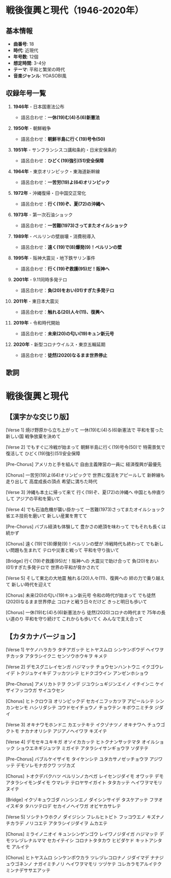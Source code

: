 # 戦後復興と現代（1946-2020年）

## 基本情報
- **曲番号**: 18
- **時代**: 近現代
- **年号数**: 12個
- **想定時間**: 3-4分
- **テーマ**: 平和と繁栄の時代
- **音楽ジャンル**: YOASOBI風

## 収録年号一覧

1. **1946年** - 日本国憲法公布
   - 語呂合わせ：**一休(19)む(4)ろ(6)新憲法**

2. **1950年** - 朝鮮戦争
   - 語呂合わせ：**朝鮮半島に行く(19)号令(50)**

3. **1951年** - サンフランシスコ講和条約・日米安保条約
   - 語呂合わせ：**ひどく(19)強引(51)安全保障**

4. **1964年** - 東京オリンピック・東海道新幹線
   - 語呂合わせ：**一苦労(19)よ(64)オリンピック**

5. **1972年** - 沖縄復帰・日中国交正常化
   - 語呂合わせ：**行く(19)ぞ、夏(72)の沖縄へ**

6. **1973年** - 第一次石油ショック
   - 語呂合わせ：**一苦難(1973)さってまたオイルショック**

7. **1989年** - ベルリンの壁崩壊・消費税導入
   - 語呂合わせ：**遠く(19)で(8)爆発(9)！ベルリンの壁**

8. **1995年** - 阪神大震災・地下鉄サリン事件
   - 語呂合わせ：**行く(19)ぞ救護(95)だ！阪神へ**

9. **2001年** - 9.11同時多発テロ
   - 語呂合わせ：**負(20)をおい(01)すぎた多発テロ**

10. **2011年** - 東日本大震災
    - 語呂合わせ：**触れる(20)人々(11)、復興へ**

11. **2019年** - 令和時代開始
    - 語呂合わせ：**未来(20)の匂い(19)キュン新元号**

12. **2020年** - 新型コロナウイルス・東京五輪延期
    - 語呂合わせ：**徒然(2020)なるまま世界停止**

## 歌詞

# 戦後復興と現代

## 【漢字かな交じり版】

[Verse 1]
焼け野原から立ち上がって
一休(19)む(4)ろ(6)新憲法で
平和を誓った新しい国
戦争放棄を決めて

[Verse 2]
でもすぐに冷戦が始まって
朝鮮半島に行く(19)号令(50)で
特需景気で復活して
ひどく(19)強引(51)安全保障

[Pre-Chorus]
アメリカと手を組んで
自由主義陣営の一員に
経済復興が最優先

[Chorus]
一苦労(19)よ(64)オリンピックで
世界に復活をアピールして
新幹線も走り出して
高度成長の頂点
希望に満ちた時代

[Verse 3]
沖縄も本土に帰って来て
行く(19)ぞ、夏(72)の沖縄へ
中国とも仲直りして
アジアの平和を築いて

[Verse 4]
でも石油危機が襲い掛かって
一苦難(1973)さってまたオイルショック
省エネ技術を磨いて
新しい産業を育てて

[Pre-Chorus]
バブル経済も体験して
豊かさの絶頂を味わって
でもそれも長くは続かず

[Chorus]
遠く(19)で(8)爆発(9)！ベルリンの壁が
冷戦時代も終わって
でも新しい問題も生まれて
テロや災害と戦って
平和を守り抜いて

[Bridge]
行く(19)ぞ救護(95)だ！阪神への
大震災で助け合って
負(20)をおい(01)すぎた多発テロで
世界の平和が脅かされて

[Verse 5]
そして東北の大地震
触れる(20)人々(11)、復興への
絆の力で乗り越えて
新しい時代を迎えて

[Chorus]
未来(20)の匂い(19)キュン新元号
令和の時代が始まって
でも徒然(2020)なるまま世界停止
コロナと戦う日々だけど
きっと明日も歩いて

[Chorus]
一休(19)む(4)ろ(6)新憲法から
徒然(2020)コロナの時代まで
75年の長い道のり
平和を守り続けて
これからも歩いてく
みんなで支え合って

## 【カタカナバージョン】

[Verse 1]
ヤケノハラカラ タチアガッテ
ヒトヤスムロ シンケンポウデ
ヘイワヲチカッタ アタラシイクニ
センソウホウキヲ キメテ

[Verse 2]
デモスグニレイセンガ ハジマッテ
チョウセンハントウニ イクゴウレイデ
トクジュケイキデ フッカツシテ
ヒドクゴウイン アンゼンホショウ

[Pre-Chorus]
アメリカトテヲ クンデ
ジユウシュギジンエイノ イチインニ
ケイザイフッコウガ サイユウセン

[Chorus]
ヒトクロウヨ オリンピックデ
セカイニフッカツヲ アピールシテ
シンカンセンモ ハシリダシテ
コウドセイチョウノ チョウテン
キボウニミチタ ジダイ

[Verse 3]
オキナワモホンドニ カエッテキテ
イクゾナツノ オキナワヘ
チュウゴクトモ ナカナオリシテ
アジアノヘイワヲ キズイテ

[Verse 4]
デモセキユキキガ オソイカカッテ
ヒトクナンサッテマタ オイルショック
ショウエネギジュツヲ ミガイテ
アタラシイサンギョウヲ ソダテテ

[Pre-Chorus]
バブルケイザイモ タイケンシテ
ユタカサノゼッチョウヲ アジワッテ
デモソレモナガクワ ツヅカズ

[Chorus]
トオクデバクハツ ベルリンノカベガ
レイセンジダイモ オワッテ
デモアタラシイモンダイモ ウマレテ
テロヤサイガイト タタカッテ
ヘイワヲマモリ ヌイテ

[Bridge]
イクゾキュウゴダ ハンシンエノ
ダイシンサイデ タスケアッテ
フヲオイスギタ タハツテロデ
セカイノヘイワガ オビヤカサレテ

[Verse 5]
ソシテトウホクノ ダイジシン
フレルヒトビト フッコウエノ
キズナノチカラデ ノリコエテ
アタラシイジダイヲ ムカエテ

[Chorus]
ミライノニオイ キュンシンゲンゴウ
レイワノジダイガ ハジマッテ
デモツレヅレナルママ セカイテイシ
コロナトタタカウ ヒビダケド
キットアシタモ アルイテ

[Chorus]
ヒトヤスムロ シンケンポウカラ
ツレヅレコロナノ ジダイマデ
ナナジュウゴネンノ ナガイミチノリ
ヘイワヲマモリ ツヅケテ
コレカラモアルイテク
ミンナデササエアッテ